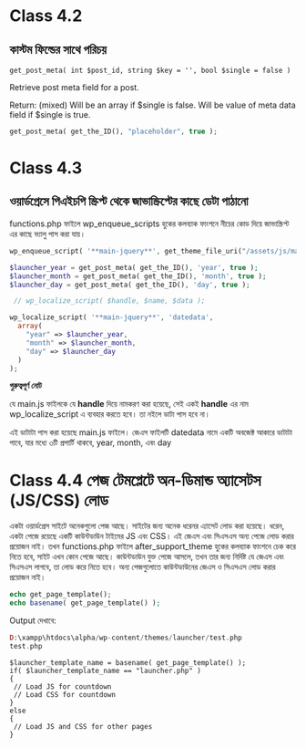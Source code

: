 # Class 4.2
## কাস্টম ফিল্ডের সাথে পরিচয়

```
get_post_meta( int $post_id, string $key = '', bool $single = false )
```
Retrieve post meta field for a post.

Return: (mixed) Will be an array if $single is false. Will be value of meta data field if $single is true.

```php
get_post_meta( get_the_ID(), "placeholder", true );
```

# Class 4.3
## ওয়ার্ডপ্রেসে পিএইচপি স্ক্রিপ্ট থেকে জাভাস্ক্রিপ্টের কাছে ডেটা পাঠানো 

functions.php ফাইলে wp_enqueue_scripts হুকের কলব্যাক ফাংশনে নীচের কোড দিয়ে জাভাস্ক্রিপ্ট এর কাছে ভ্যালু পাস করা যায়।

```php
wp_enqueue_script( '**main-jquery**', get_theme_file_uri("/assets/js/main.js"), array('jquery'), null, true );

$launcher_year = get_post_meta( get_the_ID(), 'year', true );
$launcher_month = get_post_meta( get_the_ID(), 'month', true );
$launcher_day = get_post_meta( get_the_ID(), 'day', true );

 // wp_localize_script( $handle, $name, $data );

wp_localize_script( '**main-jquery**', 'datedata',
  array(
    "year" => $launcher_year,
    "month" => $launcher_month,
    "day" => $launcher_day
  )
);
```
**গুরুত্বপূর্ণ নোট**

যে main.js ফাইলকে যে **handle** দিয়ে নামকরণ করা হয়েছে, সেই একই **handle** এর নাম wp_localize_script এ ব্যবহার করতে হবে। তা নইলে ডাটা পাস হবে না।

এই ডাটাটা পাস করা হয়েছে main.js ফাইলে। জেএস ফাইলটি datedata নামে একটি অবজেক্ট আকারে ডাটাটা পাবে, যার মধ্যে ৩টি প্রপার্টি থাকবে, year, month, এবং day

# Class 4.4 পেজ টেমপ্লেটে অন-ডিমান্ড অ্যাসেটস (JS/CSS) লোড

একটা ওয়ার্ডপ্রেস সাইটে অনেকগুলো পেজ আছে। সাইটের জন্য অনেক ধরেনর এ্যাসেট লোড করা হয়েছে। ধরেন, একটা পেজে রয়েছে একটি কাউন্টডাউন টাইমের JS এবং CSS। এই জেএস এবং সিএসএস অন্য পেজে লোড করার প্রয়োজন নাই। তখন functions.php ফাইলে after_support_theme হুকের কলব্যাক ফাংশনে চেক করে নিতে হবে, সাইট এখন কোন পেজে আছে। কাউন্টডাউন যুক্ত পেজে আসলে, তখন তার জন্য নির্দিষ্ট যে জেএস এবং সিএসএস লাগবে, তা লোড করে নিতে হবে। অন্য পেজগুলোতে কাউন্টডাউনের জেএস ও সিএসএস লোড করার প্রয়োজন নাই।

```php
echo get_page_template();
echo basename( get_page_template() );
```

Output দেখাবে:

```php
D:\xampp\htdocs\alpha/wp-content/themes/launcher/test.php
test.php
```

```
$launcher_template_name = basename( get_page_template() );
if( $launcher_template_name == "launcher.php" )
{
 // Load JS for countdown
 // Load CSS for countdown
}
else
{
 // Load JS and CSS for other pages
}
```
